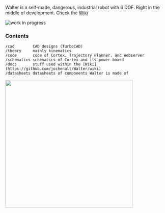 
Walter is a self-made, dangerous, industrial robot with 6 DOF. Right in the middle of development. Check the [Wiki](https://github.com/jochenalt/Walter/wiki)

![work in progress](../videos/logo-animated.gif)


### Contents
    /cad 	    CAD designs (TurboCAD)
    /theory     mainly kinematics
    /code       code of Cortex, Trajectory Planner, and Webserver  
    /schematics schematics of Cortex and its power board
    /docs		stuff used within the [Wiki](https://github.com/jochenalt/Walter/wiki)
    /datasheets datasheets of components Walter is made of
    

<img align="left" width="400px" src="https://github.com/jochenalt/Walter/blob/master/docs/images/IMG_20170219_125125.jpg" >

